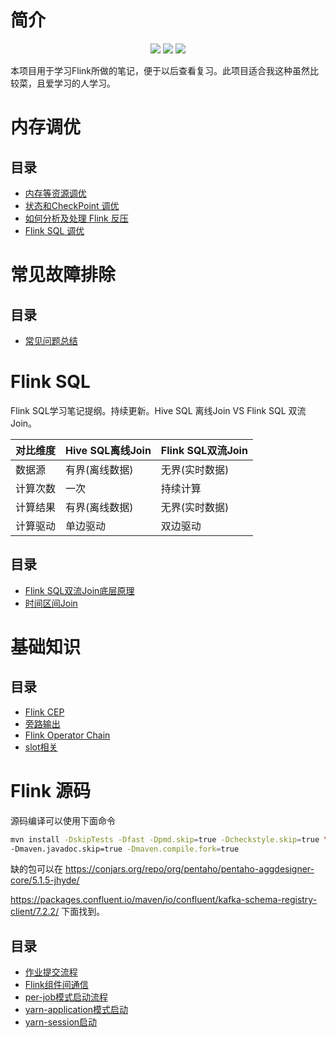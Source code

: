 
# 简介

<p align="center"><a title="flink book" target="_blank" href="https://github.com/zeekling/flink_book"><img src="https://img.shields.io/github/last-commit/zeekling/flink_book.svg?style=flat-square&color=FF9900"></a>
<a title="GitHub repo size in bytes" target="_blank" href="https://github.com/zeekling/flink_book"><img src="https://img.shields.io/github/repo-size/zeekling/flink_book.svg?style=flat-square"></a>
<a title="Hits" target="_blank" href="https://github.com/zeekling/hits"><img src="https://hits.b3log.org/zeekling/flink_book.svg"></a></p>

本项目用于学习Flink所做的笔记，便于以后查看复习。此项目适合我这种虽然比较菜，且爱学习的人学习。

# 内存调优

## 目录

- [内存等资源调优](./调优/Resource.md)
- [状态和CheckPoint 调优](./调优/CheckPoint.md)
- [如何分析及处理 Flink 反压](./调优/backpress.md)
- [Flink SQL 调优](./调优/flinkSql.md)

# 常见故障排除

## 目录

- [常见问题总结](./常见问题)


# Flink SQL 

Flink SQL学习笔记提纲。持续更新。Hive SQL 离线Join VS Flink SQL 双流Join。

| 对比维度 | Hive SQL离线Join | Flink SQL双流Join |
| ---| ----|----|
| 数据源 | 有界(离线数据)| 无界(实时数据)  |
| 计算次数 | 一次 | 持续计算 |
| 计算结果 | 有界(离线数据)  | 无界(实时数据) |
| 计算驱动 | 单边驱动  | 双边驱动  |

## 目录

- [Flink SQL双流Join底层原理](./Flink_SQL/双流Join底层原理.md)
- [时间区间Join](./Flink_SQL/时间区间Join.md)

# 基础知识

## 目录

- [Flink CEP](./basic/CEP.md)
- [旁路输出](./basic/旁路输出.md)
- [Flink Operator Chain](./basic/Flink_Operator_chain.md)
- [slot相关](./basic/slot相关.md)



# Flink 源码

源码编译可以使用下面命令

```sh
mvn install -DskipTests -Dfast -Dpmd.skip=true -Dcheckstyle.skip=true \
-Dmaven.javadoc.skip=true -Dmaven.compile.fork=true

```

缺的包可以在 https://conjars.org/repo/org/pentaho/pentaho-aggdesigner-core/5.1.5-jhyde/

https://packages.confluent.io/maven/io/confluent/kafka-schema-registry-client/7.2.2/ 下面找到。

## 目录

- [作业提交流程](./source_code/作业提交.md)
- [Flink组件间通信](./source_code/Flink组件通信.md)
- [per-job模式启动流程](./source_code/per-job启动.md)
- [yarn-application模式启动](./source_code/application启动.md)
- [yarn-session启动](./source_code/yarn-session启动.md)

